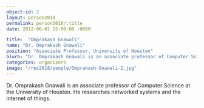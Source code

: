 ```yaml
---
object-id: 2
layout: person2018
permalink: person2018/:title
date: 2012-06-01 15:00:00 -0600

title:  "Omprakash Gnawali"
name: "Dr. Omprakash Gnawali"
position: "Associate Professor, University of Houston"
blurb: "Dr. Omprakash Gnawali is an associate professor of Computer Science at the University of Houston. He researches networked systems and the internet of things."
categories: organizers
image: "/res2018/people/Omprakash-Gnawali-2.jpg"
---
```


Dr. Omprakash Gnawali is an associate professor of Computer Science at the University of Houston. He researches networked systems and the internet of things.
